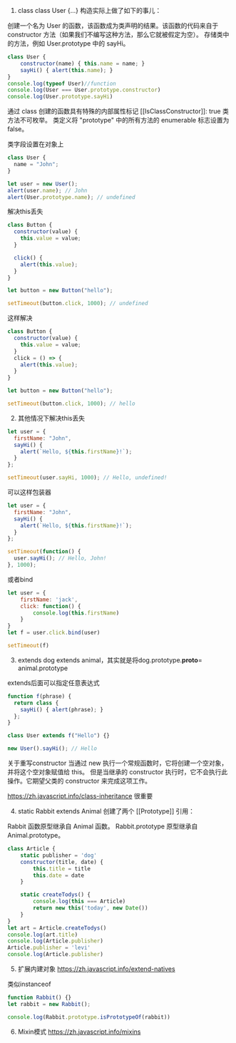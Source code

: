 1. class
class User {...} 构造实际上做了如下的事儿：

创建一个名为 User 的函数，该函数成为类声明的结果。该函数的代码来自于 constructor 方法（如果我们不编写这种方法，那么它就被假定为空）。
存储类中的方法，例如 User.prototype 中的 sayHi。

```js
class User {
    constructor(name) { this.name = name; }
    sayHi() { alert(this.name); }
}
console.log(typeof User)//function
console.log(User === User.prototype.constructor)
console.log(User.prototype.sayHi)
```


通过 class 创建的函数具有特殊的内部属性标记 [[IsClassConstructor]]: true
类方法不可枚举。 类定义将 "prototype" 中的所有方法的 enumerable 标志设置为 false。


类字段设置在对象上
```js
class User {
  name = "John";
}

let user = new User();
alert(user.name); // John
alert(User.prototype.name); // undefined
```


解决this丢失
```js
class Button {
  constructor(value) {
    this.value = value;
  }

  click() {
    alert(this.value);
  }
}

let button = new Button("hello");

setTimeout(button.click, 1000); // undefined
```
这样解决
```js
class Button {
  constructor(value) {
    this.value = value;
  }
  click = () => {
    alert(this.value);
  }
}

let button = new Button("hello");

setTimeout(button.click, 1000); // hello
```

2. 其他情况下解决this丢失
```js
let user = {
  firstName: "John",
  sayHi() {
    alert(`Hello, ${this.firstName}!`);
  }
};

setTimeout(user.sayHi, 1000); // Hello, undefined!
```

可以这样包装器
```js
let user = {
  firstName: "John",
  sayHi() {
    alert(`Hello, ${this.firstName}!`);
  }
};

setTimeout(function() {
  user.sayHi(); // Hello, John!
}, 1000);
```
或者bind
```js
let user = {
    firstName: 'jack',
    click: function() {
        console.log(this.firstName)
    }
}
let f = user.click.bind(user)

setTimeout(f)
```

3. extends
dog extends animal，其实就是将dog.prototype.__proto__= animal.prototype

extends后面可以指定任意表达式
```js
function f(phrase) {
  return class {
    sayHi() { alert(phrase); }
  };
}

class User extends f("Hello") {}

new User().sayHi(); // Hello
```

关于重写constructor
当通过 new 执行一个常规函数时，它将创建一个空对象，并将这个空对象赋值给 this。
但是当继承的 constructor 执行时，它不会执行此操作。它期望父类的 constructor 来完成这项工作。


https://zh.javascript.info/class-inheritance
很重要


4. static
Rabbit extends Animal 创建了两个 [[Prototype]] 引用：

Rabbit 函数原型继承自 Animal 函数。
Rabbit.prototype 原型继承自 Animal.prototype。
```js
class Article {
    static publisher = 'dog'
    constructor(title, date) {
        this.title = title
        this.date = date
    }

    static createTodys() {
        console.log(this === Article)
        return new this('today', new Date())
    }
}
let art = Article.createTodys()
console.log(art.title)
console.log(Article.publisher)
Article.publisher = 'levi'
console.log(Article.publisher)
```

5. 扩展内建对象
https://zh.javascript.info/extend-natives


类似instanceof
```js
function Rabbit() {}
let rabbit = new Rabbit();

console.log(Rabbit.prototype.isPrototypeOf(rabbit))
```

6. Mixin模式
https://zh.javascript.info/mixins